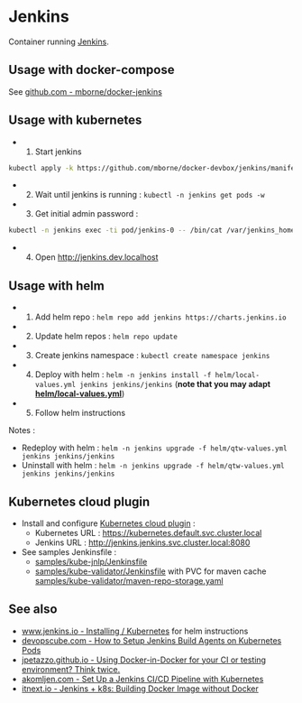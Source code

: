# Jenkins

Container running [Jenkins](https://www.jenkins.io/).

## Usage with docker-compose

See [github.com - mborne/docker-jenkins](https://github.com/mborne/docker-jenkins#docker-jenkins)

## Usage with kubernetes

* 1) Start jenkins

```bash
kubectl apply -k https://github.com/mborne/docker-devbox/jenkins/manifest/local-storage
```

* 2) Wait until jenkins is running : `kubectl -n jenkins get pods -w`

* 3) Get initial admin password :

```bash
kubectl -n jenkins exec -ti pod/jenkins-0 -- /bin/cat /var/jenkins_home/secrets/initialAdminPassword
```

* 4) Open http://jenkins.dev.localhost

## Usage with helm

* 1) Add helm repo : `helm repo add jenkins https://charts.jenkins.io`
* 2) Update helm repos : `helm repo update`
* 3) Create jenkins namespace : `kubectl create namespace jenkins`
* 4) Deploy with helm : `helm -n jenkins install -f helm/local-values.yml jenkins jenkins/jenkins` (**note that you may adapt [helm/local-values.yml](helm/local-values.yml)**)
* 5) Follow helm instructions

Notes :

* Redeploy with helm : `helm -n jenkins upgrade -f helm/qtw-values.yml jenkins jenkins/jenkins`
* Uninstall with helm : `helm -n jenkins upgrade -f helm/qtw-values.yml jenkins jenkins/jenkins`

## Kubernetes cloud plugin

* Install and configure [Kubernetes cloud plugin](https://plugins.jenkins.io/kubernetes/) :
  * Kubernetes URL : https://kubernetes.default.svc.cluster.local
  * Jenkins URL : http://jenkins.jenkins.svc.cluster.local:8080
* See samples Jenkinsfile :
  * [samples/kube-jnlp/Jenkinsfile](samples/kube-jnlp/Jenkinsfile)
  * [samples/kube-validator/Jenkinsfile](samples/kube-validator/Jenkinsfile) with PVC for maven cache [samples/kube-validator/maven-repo-storage.yaml](samples/kube-validator/maven-repo-storage.yaml)

## See also

* [www.jenkins.io - Installing / Kubernetes](https://www.jenkins.io/doc/book/installing/kubernetes/) for helm instructions
* [devopscube.com - How to Setup Jenkins Build Agents on Kubernetes Pods](https://devopscube.com/jenkins-build-agents-kubernetes/)
* [jpetazzo.github.io - Using Docker-in-Docker for your CI or testing environment? Think twice.](https://jpetazzo.github.io/2015/09/03/do-not-use-docker-in-docker-for-ci/)
* [akomljen.com - Set Up a Jenkins CI/CD Pipeline with Kubernetes](https://akomljen.com/set-up-a-jenkins-ci-cd-pipeline-with-kubernetes/)
* [itnext.io - Jenkins + k8s: Building Docker Image without Docker](https://itnext.io/jenkins-k8s-building-docker-image-without-docker-d41cffdbda5a)

